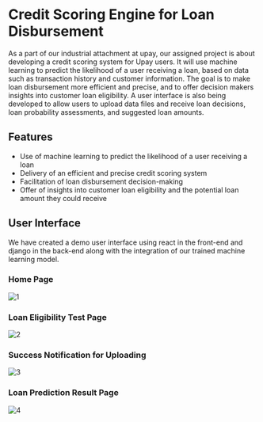 # Credit Scoring Engine for Loan Disbursement
As a part of our industrial attachment at upay, our assigned project is about developing a credit scoring system for Upay users. It will use machine learning to predict the likelihood of a user receiving a loan, based on data such as transaction history and customer information. The goal is to make loan disbursement more efficient and precise, and to offer decision makers insights into customer loan eligibility. A user interface is also being developed to allow users to upload data files and receive loan decisions, loan probability assessments, and suggested loan amounts.

## Features
* Use of machine learning to predict the likelihood of a user receiving a loan
* Delivery of an efficient and precise credit scoring system
* Facilitation of loan disbursement decision-making
* Offer of insights into customer loan eligibility and the potential loan amount they could receive

## User Interface
We have created a demo user interface using react in the front-end and django in the back-end along with the integration of our trained machine learning model.
### Home Page
![1](https://github.com/arifasfe/credit-scoring-engine/assets/67276690/a36b0dd7-e7a0-48ce-84be-f868176149d7)
### Loan Eligibility Test Page
![2](https://github.com/arifasfe/credit-scoring-engine/assets/67276690/710aa38d-71fe-4b2b-8b35-628127f37271)
### Success Notification for Uploading
![3](https://github.com/arifasfe/credit-scoring-engine/assets/67276690/f640586a-f372-4f21-a482-c6033429b2d9)
### Loan Prediction Result Page
![4](https://github.com/arifasfe/credit-scoring-engine/assets/67276690/dd186106-6e67-4dc7-b4f4-ab44a97b9459)
